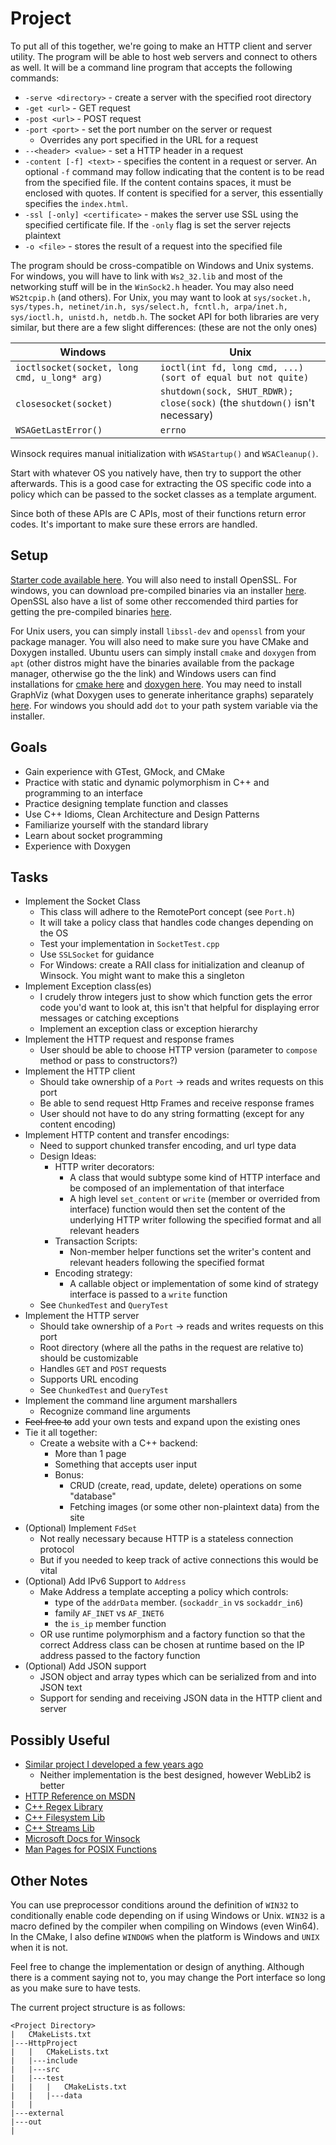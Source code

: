 # Project

To put all of this together, we're going to make an HTTP client and server utility. The program will be able to host web servers and connect to others as well. 
It will be a command line program that accepts the following commands:
* `-serve <directory>` - create a server with the specified root directory
* `-get <url>` - GET request
* `-post <url>` - POST request
* `-port <port>` - set the port number on the server or request
    * Overrides any port specified in the URL for a request
* `--<header> <value>` - set a HTTP header in a request
* `-content [-f] <text>` - specifies the content in a request or server. An optional `-f` command may follow indicating that the content is to be read from the specified file. If the content contains spaces, it must be enclosed with quotes. If content is specified for a server, this essentially specifies the `index.html`.
* `-ssl [-only] <certificate>` - makes the server use SSL using the specified certificate file. If the `-only` flag is set the server rejects plaintext
* `-o <file>` - stores the result of a request into the specified file

The program should be cross-compatible on Windows and Unix systems. For windows, you will have to link with `Ws2_32.lib` and most of the networking stuff will be in the `WinSock2.h` header. You may also need `WS2tcpip.h` (and others). For Unix, you may want to look at `sys/socket.h, sys/types.h, netinet/in.h, sys/select.h, fcntl.h, arpa/inet.h, sys/ioctl.h, unistd.h, netdb.h`. The socket API for both libraries are very similar, but there are a few slight differences: (these are not the only ones)

| Windows | Unix |
| --- | --- |
| `ioctlsocket(socket, long cmd, u_long* arg)` | `ioctl(int fd, long cmd, ...) (sort of equal but not quite)` |
| `closesocket(socket)` | `shutdown(sock, SHUT_RDWR); close(sock)` (the `shutdown()` isn't necessary) |
| `WSAGetLastError()` | `errno` |

Winsock requires manual initialization with `WSAStartup()` and `WSACleanup()`.

Start with whatever OS you natively have, then try to support the other afterwards. This is a good case for extracting the OS specific code into a policy which can be passed to the socket classes as a template argument.

Since both of these APIs are C APIs, most of their functions return error codes. It's important to make sure these errors are handled.

## Setup

[Starter code available here](https://github.com/stephenverderame/CppBookProject). You will also need to install OpenSSL. For windows, you can download pre-compiled binaries via an installer [here](https://slproweb.com/products/Win32OpenSSL.html). OpenSSL also have a list of some other reccomended third parties for getting the pre-compiled binaries [here](https://wiki.openssl.org/index.php/Binaries).

For Unix users, you can simply install `libssl-dev` and `openssl` from your package manager. You will also need to make sure you have CMake and Doxygen installed. Ubuntu users can simply install `cmake` and `doxygen` from `apt` (other distros might have the binaries available from the package manager, otherwise go the the link)  and Windows users can find installations for [cmake here](https://cmake.org/download/) and [doxygen here](https://www.doxygen.nl/download.html). You may need to install GraphViz (what Doxygen uses to generate inheritance graphs) separately [here](https://graphviz.org/download/). For windows you should add `dot` to your path system variable via the installer.

## Goals

* Gain experience with GTest, GMock, and CMake
* Practice with static and dynamic polymorphism in C++ and programming to an interface
* Practice designing template function and classes
* Use C++ Idioms, Clean Architecture and Design Patterns
* Familiarize yourself with the standard library
* Learn about socket programming
* Experience with Doxygen

## Tasks

* Implement the Socket Class
    * This class will adhere to the RemotePort concept (see `Port.h`)
    * It will take a policy class that handles code changes depending on the OS
    * Test your implementation in `SocketTest.cpp`
    * Use `SSLSocket` for guidance
    * For Windows: create a RAII class for initialization and cleanup of Winsock. You might want to make this a singleton
* Implement Exception class(es)
    * I crudely throw integers just to show which function gets the error code you'd want to look at, this isn't that helpful for displaying error messages or catching exceptions
    * Implement an exception class or exception hierarchy 
* Implement the HTTP request and response frames
    * User should be able to choose HTTP version (parameter to `compose` method or pass to constructors?)
* Implement the HTTP client
    * Should take ownership of a `Port` -> reads and writes requests on this port
    * Be able to send request Http Frames and receive response frames
    * User should not have to do any string formatting (except for any content encoding)
* Implement HTTP content and transfer encodings:
    * Need to support chunked transfer encoding, and url type data 
    * Design Ideas:
        * HTTP writer decorators:
            * A class that would subtype some kind of HTTP interface and be composed of an implementation of that interface
            * A high level `set_content` or `write` (member or overrided from interface) function would then set the content of the underlying HTTP writer following the specified format and all relevant headers
        * Transaction Scripts:
            * Non-member helper functions set the writer's content and relevant headers following the specified format
        * Encoding strategy:
            * A callable object or implementation of some kind of strategy interface is passed to a `write` function
    * See `ChunkedTest` and `QueryTest`
* Implement the HTTP server
    * Should take ownership of a `Port` -> reads and writes requests on this port
    * Root directory (where all the paths in the request are relative to) should be customizable
    * Handles `GET` and `POST` requests
    * Supports URL encoding
    * See `ChunkedTest` and `QueryTest`
* Implement the command line argument marshallers
    * Recognize command line arguments
* ~~Feel free to~~ add your own tests and expand upon the existing ones
* Tie it all together:
    * Create a website with a C++ backend:
        * More than 1 page
        * Something that accepts user input
        * Bonus:
            * CRUD (create, read, update, delete) operations on some "database"
            * Fetching images (or some other non-plaintext data) from the site
* (Optional) Implement `FdSet`
    * Not really necessary because HTTP is a stateless connection protocol
    * But if you needed to keep track of active connections this would be vital
* (Optional) Add IPv6 Support to `Address`
    * Make Address a template accepting a policy which controls:
        * type of the `addrData` member. (`sockaddr_in` vs `sockaddr_in6`)
        * family `AF_INET` vs `AF_INET6`
        * the `is_ip` member function
    * OR use runtime polymorphism and a factory function so that the correct Address class can be chosen at runtime based on the IP address passed to the factory function
* (Optional) Add JSON support
    * JSON object and array types which can be serialized from and into JSON text
    * Support for sending and receiving JSON data in the HTTP client and server

## Possibly Useful

* [Similar project I developed a few years ago](https://github.com/stephenverderame/webchat)
    * Neither implementation is the best designed, however WebLib2 is better
* [HTTP Reference on MSDN](https://developer.mozilla.org/en-US/docs/Web/HTTP/Overview)
* [C++ Regex Library](https://en.cppreference.com/w/cpp/regex)
* [C++ Filesystem Lib](https://en.cppreference.com/w/cpp/filesystem)
* [C++ Streams Lib](https://en.cppreference.com/w/cpp/io)
* [Microsoft Docs for Winsock](https://docs.microsoft.com/en-us/windows/win32/winsock/getting-started-with-winsock)
* [Man Pages for POSIX Functions](https://man7.org/linux/man-pages/man2/socket.2.html)

## Other Notes

You can use preprocessor conditions around the definition of `WIN32` to conditionally enable code depending on if using Windows or Unix. 
`WIN32` is a macro defined by the compiler when compiling on Windows (even Win64). In the CMake, I also define `WINDOWS` when the platform is Windows and `UNIX` when it is not.

Feel free to change the implementation or design of anything. Although there is a comment saying not to, you may change the Port interface so long as you make sure to have tests.

The current project structure is as follows:
```
<Project Directory>
|   CMakeLists.txt
|---HttpProject
|   |   CMakeLists.txt
|   |---include
|   |---src
|   |---test
|   |   |   CMakeLists.txt
|   |   |---data
|   |
|---external
|---out
|
```